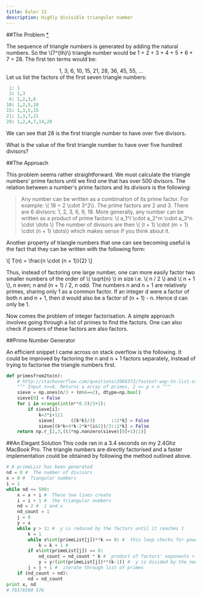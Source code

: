 ```yaml
---
title: Euler 12
description: Highly divisible triangular number
---
```


##The Problem [*](https://projecteuler.net/problem=12)


The sequence of triangle numbers is generated by adding the natural numbers. So the \\(7^{th}\\) triangle number would be 1 + 2 + 3 + 4 + 5 + 6 + 7 = 28. The first ten terms would be:

<center>
1, 3, 6, 10, 15, 21, 28, 36, 45, 55, ...
</center>
Let us list the factors of the first seven triangle numbers:

~~~python
 1: 1
 3: 1,3
 6: 1,2,3,6
10: 1,2,5,10
15: 1,3,5,15
21: 1,3,7,21
28: 1,2,4,7,14,28
~~~
We can see that 28 is the first triangle number to have over five divisors.

What is the value of the first triangle number to have over five hundred divisors?

##The Approach

This problem seems rather straightforward. We must calculate the triangle numbers' prime factors until we find one that has over 500 divisors. The relation between a number's prime factors and its divisors is the following:

> Any number can be written as a combination of its prime factor. For example: \\( 18 = 2 \cdot 3^2\\). The prime factors are 2 and 3. There are 6 divisors: 1, 2, 3, 6, 9, 18. More generally, any number can be written as a product of prime factors: \\( a\_1^l \cdot a\_2^m \cdot a\_3^n \cdot \dots \\) The number of divisors are then \\( (l + 1) \cdot (m + 1) \cdot (n + 1) \dots\\) which makes sense if you think about it.

Another property of triangle numbers that one can see becoming useful is the fact that they can be written with the following form:

\\[ T(n) = \frac{n \cdot (n + 1)}{2} \\]

Thus, instead of factoring one large number, one can more easily factor two smaller numbers of the order of \\( \sqrt{n} \\) in size i.e. \\( n / 2 \\) and \\( n + 1 \\), n even; n and (n + 1) / 2, n odd. The numbers n and n + 1 are relatively primes, sharing only 1 as a common factor. If an integer d were a factor of both n and n + 1, then d would also be a factor of (n + 1) - n. Hence d can only be 1.

Now comes the problem of integer factorisation. A simple approach involves going through a list of primes to find the factors. One can also check if powers of these factors are also factors.

##Prime Number Generator

An efficient snippet I came across on stack overflow is the following. It could be improved by factoring the n and n + 1 factors separately, instead of trying to factorise the triangle numbers first. 

~~~python
def primesfrom2to(n):
    # http://stackoverflow.com/questions/2068372/fastest-way-to-list-all-primes-below-n-in-python/3035188#3035188
    """ Input n>=6, Returns a array of primes, 2 <= p < n """
    sieve = np.ones(n/3 + (n%6==2), dtype=np.bool)
    sieve[0] = False
    for i in xrange(int(n**0.5)/3+1):
        if sieve[i]:
            k=3*i+1|1
            sieve[      ((k*k)/3)      ::2*k] = False
            sieve[(k*k+4*k-2*k*(i&1))/3::2*k] = False
    return np.r_[2,3,((3*np.nonzero(sieve)[0]+1)|1)]
~~~

##An Elegant Solution
This code ran in a 3.4 seconds on my 2.4Ghz MacBook Pro. The triangle numbers are directly factorised and a faster implementation could be obtained by following the method outlined above.

~~~python
# A primeList has been generated
nd = 0 #  The number of divisors
x = 0 #  Tiangular numbers
i = 1
while nd <= 500:
    x = x + i #  These two lines create
    i = i + 1 #  the triangular numbers 
    nd = 2 #  1 and x
    nd_count = 1
    j = 0
    y = x
    while y > 1: #  y is reduced by the factors until it reaches 1
        k = 1
        while x%int(primeList[j])**k == 0: #  this loop checks for powers of the primes being factors
            k = k + 1 #  
        if x%int(primeList[j]) == 0:
            nd_count = nd_count * k #  product of factors' exponents + 1
            y = y/(int(primeList[j])**(k-1)) #  y is divided by the new-found factors
        j = j + 1 #  iterate through list of primes
    if (nd_count > nd):
        nd = nd_count
print x, nd
# 76576500 576
~~~